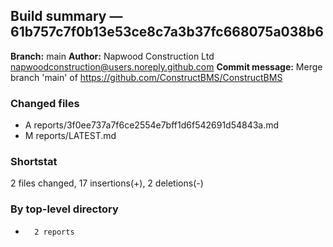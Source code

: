 ## Build summary — 61b757c7f0b13e53ce8c7a3b37fc668075a038b6

**Branch:** main
**Author:** Napwood Construction Ltd <napwoodconstruction@users.noreply.github.com>
**Commit message:** Merge branch 'main' of https://github.com/ConstructBMS/ConstructBMS

### Changed files
 - A	reports/3f0ee737a7f6ce2554e7bff1d6f542691d54843a.md
 - M	reports/LATEST.md

### Shortstat
 2 files changed, 17 insertions(+), 2 deletions(-)

### By top-level directory
 -       2 reports
